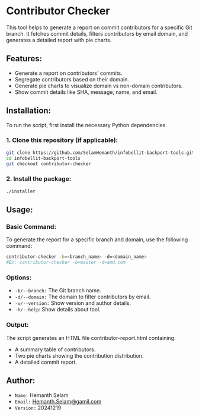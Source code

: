 # Contributor Checker

This tool helps to generate a report on commit contributors for a specific Git branch. It fetches commit details, filters contributors by email domain, and generates a detailed report with pie charts.

## Features:
- Generate a report on contributors' commits.
- Segregate contributors based on their domain.
- Generate pie charts to visualize domain vs non-domain contributors.
- Show commit details like SHA, message, name, and email.

## Installation:
To run the script, first install the necessary Python dependencies.

### 1. Clone this repository (if applicable):
```bash
git clone https://github.com/SelamHemanth/infobellit-backport-tools.git
cd infobellit-backport-tools
git checkout contributor-checker
```

### 2. Install the package:
```bash
./installer
```

## Usage:
### Basic Command:
To generate the report for a specific branch and domain, use the following command:

```bash
contributor-checker -b=<branch_name> -d=<domain_name>
#Ex: contributor-checker -b=master -d=amd.com
```

### Options:
* `-b/--branch:` The Git branch name.
* `-d/--domain:` The domain to filter contributors by email.
* `-v/--version:` Show version and author details.
* `-h/--help`: Show details about tool.

### Output:
The script generates an HTML file contributor-report.html containing:
* A summary table of contributors.
* Two pie charts showing the contribution distribution.
* A detailed commit report.

## Author:
* `Name:` Hemanth Selam
* `Email:` Hemanth.Selam@gamil.com
* `Version:` 20241219
